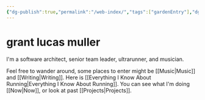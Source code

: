 ```yaml
---
{"dg-publish":true,"permalink":"/web-index/","tags":["gardenEntry"],"dgHomeLink":"false","dgShowBacklinks":"false","dgEnableSearch":"false","created":"2022-04-02T12:29:59.000-04:00","updated":"2024-03-05T21:07:37.451-05:00"}
---
```


# grant lucas muller

I'm a software architect, senior team leader, ultrarunner, and musician. 

Feel free to wander around, some places to enter might be [[Music\|Music]] and [[Writing\|Writing]]. Here is [[Everything I Know About Running\|Everything I Know About Running]]. You can see what I'm doing [[Now\|Now]], or look at past [[Projects\|Projects]]. 